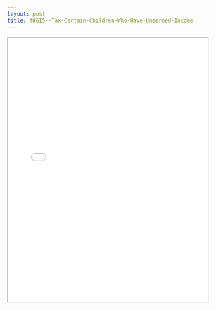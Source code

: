 ```yaml
---
layout: post
title: f8615--Tax-Certain-Children-Who-Have-Unearned-Income
---
```


<div class="pdf-container">
<iframe src="/ea//_pdf-2-md/f8615--Tax-Certain-Children-Who-Have-Unearned-Income.pdf" height="600" width="90%" allowFullScreen="true"></iframe>
</div>

